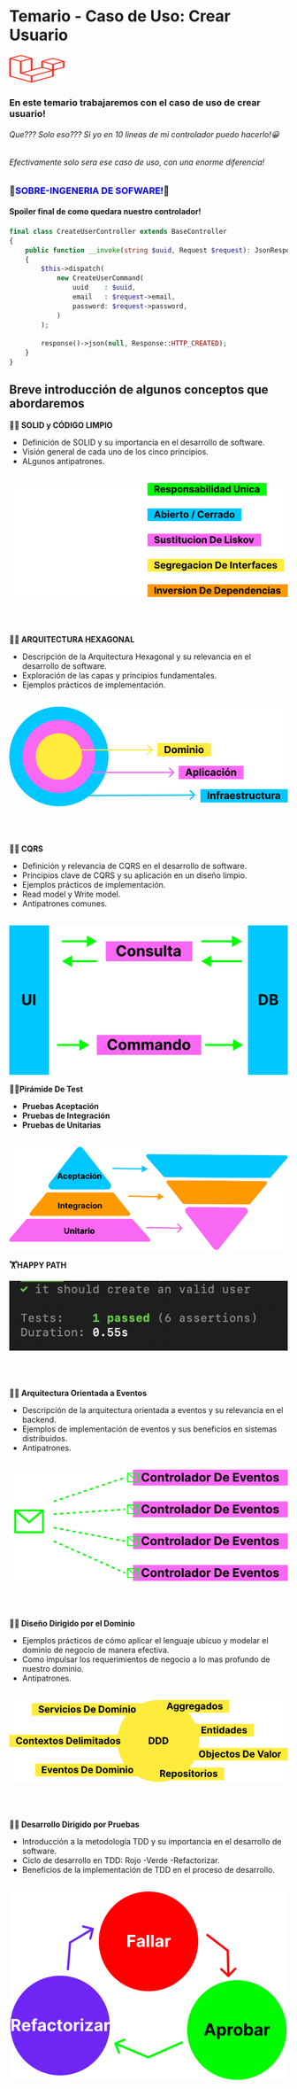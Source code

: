 # Temario - Caso de Uso: Crear Usuario

<img src="laravel-2.svg" alt="Laravel Logo" width="100" height="50">

### En este temario trabajaremos con el caso de uso de crear usuario!

###### Que??? Solo eso??? Si yo en 10 lineas de mi controlador puedo hacerlo!😀

###### Efectivamente solo sera ese caso de uso, con una enorme diferencia!

### 🚀<span style="color:blue">SOBRE-INGENERIA DE SOFWARE!</span>🚀

#### Spoiler final de como quedara nuestro controlador!

````php
final class CreateUserController extends BaseController
{
    public function __invoke(string $uuid, Request $request): JsonResponse
    {
        $this->dispatch(
            new CreateUserCommand(
                uuid    : $uuid,
                email   : $request->email,
                password: $request->password,
            )
        );

        response()->json(null, Response::HTTP_CREATED);
    }
}
````

## Breve introducción de algunos conceptos que abordaremos

**🏋️‍♂️ SOLID y CÓDIGO LIMPIO**

- Definición de SOLID y su importancia en el desarrollo de software.
- Visión general de cada uno de los cinco principios.
- ALgunos antipatrones.

<br>

<div align="center">
<img src="solid.svg" alt="Solid Logo">
</div>
<br>
<br>
<br>

**🏋️‍♂️ ARQUITECTURA HEXAGONAL**

- Descripción de la Arquitectura Hexagonal y su relevancia en el desarrollo de software.
- Exploración de las capas y principios fundamentales.
- Ejemplos prácticos de implementación.

<br>

<div align="center">
<img src="hexagonal-arquitecture.svg" alt="hexagonal Logo">
</div>

<br>
<br>
<br>

**🏋️‍♂️ CQRS**

- Definición y relevancia de CQRS en el desarrollo de software.
- Principios clave de CQRS y su aplicación en un diseño limpio.
- Ejemplos prácticos de implementación.
- Read model y Write model.
- Antipatrones comunes.

<br>

<div align="center">
  <img src="cqrs.svg" alt="cqrs Logo">
</div>

**🏋️‍♂️Pirámide De Test**

- **Pruebas Aceptación**
- **Pruebas de Integración**
- **Pruebas de Unitarias**

<br>

<div align="center">
<img src="test-pyramid.svg" alt="Solid">
</div>

**🏋️‍HAPPY PATH**

<div align="center">
  <img src="happy-path.png" alt="happy">
</div>

<br>
<br>
<br>

**🏋️‍♂️ Arquitectura Orientada a Eventos**

- Descripción de la arquitectura orientada a eventos y su relevancia en el backend.
- Ejemplos de implementación de eventos y sus beneficios en sistemas distribuidos.
- Antipatrones.

<br>

<div align="center">
  <img src="event-driven-arquitecture.svg" alt="event-ar">
</div>

<br>
<br>
<br>

**🏋️‍♂️ Diseño Dirigido por el Dominio**

- Ejemplos prácticos de cómo aplicar el lenguaje ubícuo y modelar el dominio de negocio de manera efectiva.
- Como impulsar los requerimientos de negocio a lo mas profundo de nuestro dominio.
- Antipatrones.

<br>

<div align="center">
  <img src="ddd.svg" alt="ddd">
</div>

<br>
<br>
<br>

**🏋️‍🔬️ Desarrollo Dirigido por Pruebas**

- Introducción a la metodología TDD y su importancia en el desarrollo de software.
- Ciclo de desarrollo en TDD: Rojo -Verde -Refactorizar.
- Beneficios de la implementación de TDD en el proceso de desarrollo.

<br>

<div align="center">
  <img src="tdd.svg" alt="tdd">
</div>

<br>
<br>
<br>